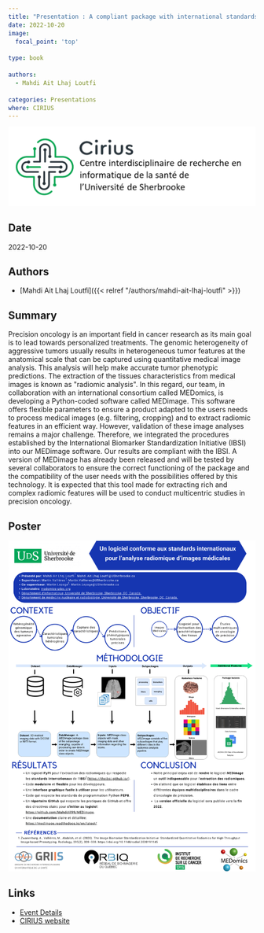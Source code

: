 ```yaml
---
title: "Presentation : A compliant package with international standards for radiomics analysis of medical images"
date: 2022-10-20
image:
  focal_point: 'top'

type: book

authors:
  - Mahdi Ait Lhaj Loutfi

categories: Presentations
where: CIRIUS
---
```


![CIRIUS](cirius-blanc.png)

## Date

2022-10-20

## Authors

- [Mahdi Ait Lhaj Loutfi]({{< relref "/authors/mahdi-ait-lhaj-loutfi" >}})

## Summary

  Precision oncology is an important field in cancer research as its main goal is to lead 
  towards personalized treatments. The genomic heterogeneity of aggressive tumors usually 
  results in heterogeneous tumor features at the anatomical scale that can be captured using 
  quantitative medical image analysis. This analysis will help make accurate tumor phenotypic 
  predictions. The extraction of the tissues characteristics from medical images is known as 
  "radiomic analysis". In this regard, our team, in collaboration with an international 
  consortium called MEDomics, is developing a Python-coded software called MEDimage. This 
  software offers flexible parameters to ensure a product adapted to the users needs to 
  process medical images (e.g. filtering, cropping) and to extract radiomic features in an 
  efficient way. However, validation of these image analyses remains a major challenge. 
  Therefore, we integrated the procedures established by the International Biomarker Standardization 
  Initiative (IBSI) into our MEDimage software. Our results are compliant with the IBSI. A version 
  of MEDimage has already been released and will be tested by several collaborators to ensure the 
  correct functioning of the package and the compatibility of the user needs with the possibilities 
  offered by this technology. It is expected that this tool made for extracting rich and complex 
  radiomic features will be used to conduct multicentric studies in precision oncology.

## Poster
  ![Poster](cirius-mall.png)

## Links

- [Event Details](https://www.dropbox.com/s/qshut4vilvaja93/Programmation_Cirius_JS_2022.pdf?dl=0)
- [CIRIUS website](https://cirius.ca/)
